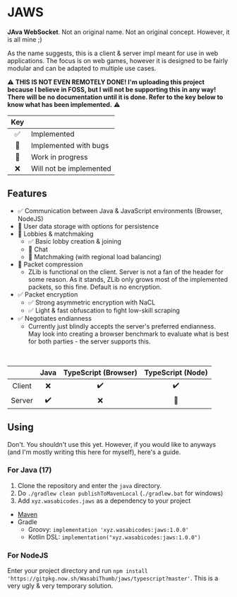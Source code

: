 # JAWS
**JAva WebSocket**. Not an original name. Not an original concept. However, it is all mine ;)

As the name suggests, this is a client & server impl meant for use in web applications. The
focus is on web games, however it is designed to be fairly modular and can be adapted to
multiple use cases.

⚠️ **THIS IS NOT EVEN REMOTELY DONE! I'm uploading this project because I believe in FOSS, but I will
not be supporting this in any way! There will be no documentation until it is done. Refer to the
key below to know what has been implemented.** ⚠️

| Key | |
| :-: | :-- |
| ✅ | Implemented |
| 🐛 | Implemented with bugs |
| 🚧 | Work in progress |
| ❌ | Will not be implemented |

## Features

- ✅ Communication between Java & JavaScript environments (Browser, NodeJS)
- 🚧 User data storage with options for persistence
- 🚧 Lobbies & matchmaking
  - ✅ Basic lobby creation & joining
  - 🚧 Chat
  - 🚧 Matchmaking (with regional load balancing)
- 🐛 Packet compression
  - ZLib is functional on the client. Server is not a fan of the
    header for some reason. As it stands, ZLib only grows most of the
    implemented packets, so this fine. Default is no encryption.
- ✅ Packet encryption
  - ✅ Strong asymmetric encryption with NaCL
  - ✅ Light & fast obfuscation to fight low-skill scraping
- ✅ Negotiates endianness
  - Currently just blindly accepts the server's preferred endianness. May look into creating
    a browser benchmark to evaluate what is best for both parties - the server supports this.

<br>

| | Java | TypeScript (Browser) | TypeScript (Node) |
| :-: | :-: | :-: | :-: |
| Client | ❌ |  ✔️  | ✔️ |
| Server | ✔️ | ❌  | 🚧 |


## Using
Don't. You shouldn't use this yet. However, if you would like to anyways (and I'm mostly writing
this here for myself), here's a guide.

### For Java (17)
1. Clone the repository and enter the ``java`` directory.
2. Do ``./gradlew clean publishToMavenLocal`` (``./gradlew.bat`` for windows)
3. Add ``xyz.wasabicodes.jaws`` as a dependency to your project
  - [Maven](https://paste.gg/p/anonymous/700fa63f1dce4a36bca6aa4e3bc1e82d/files/8e8cc77e07c34c44b5b50dcee6b6b60f/raw)
  - Gradle
    - Groovy: ``implementation 'xyz.wasabicodes:jaws:1.0.0'``
    - Kotlin DSL: ``implementation("xyz.wasabicodes:jaws:1.0.0")``

### For NodeJS
Enter your project directory and run ``npm install 'https://gitpkg.now.sh/WasabiThumb/jaws/typescript?master'``.
This is a very ugly & very temporary solution.
